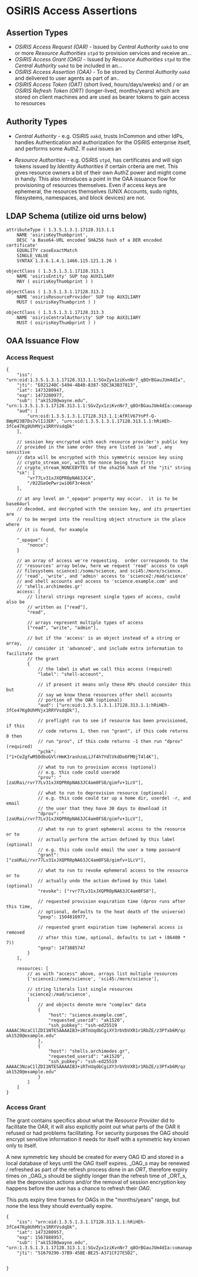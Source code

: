 # OSiRIS Access Assertions

## Assertion Types
* _OSiRIS Access Request (OAR)_ - Issued by _Central Authority_ `oakd` to one or more _Resource Authorities_ `stpd` to provision services and receive an...
* _OSiRIS Access Grant (OAG)_ - Issued by _Resource Authorities_ `stpd` to the _Central Authority_ `oakd` to be included in an...
* _OSiRIS Access Assertion (OAA)_ - To be stored by _Central Authority_ `oakd` and delivered to user agents as part of an..
* _OSiRIS Access Token (OAT)_ (short lived, hours/days/weeks) and / or an _OSiRIS Refresh Token (ORT)_ (longer-lived, months/years) which are stored on client machines and are used as bearer tokens to gain access to resources

## Authority Types

* _Central Authority_ - e.g. OSiRIS `oakd`, trusts InCommon and other IdPs, handles Authentication and authorization for the OSiRIS enterprise itself, and performs some AuthZ.  If `oakd` issues an 

* _Resource Authorities_ - e.g. OSiRIS `stpd`, has certificates and will sign tokens issued by _Identity Authorities_ if certain criteria are met.  This gives resource owners a bit of their own AuthZ power and might come in handy.  This also introduces a point in the OAA issuance flow for provisioning of resources themselves.  Even if access keys are ephemeral, the resources themselves (UNIX Accounts, sudo rights, filesystems, namespaces, and block devices) are not.

## LDAP Schema (utilize oid urns below)

```
attributeType ( 1.3.5.1.3.1.17128.313.1.1
    NAME 'osirisKeyThumbprint',
    DESC 'a Base64-URL encoded SHA256 hash of a DER encoded certificate'
    EQUALITY caseExactMatch
    SINGLE_VALUE
    SYNTAX 1.3.6.1.4.1.1466.115.121.1.26 )

objectClass ( 1.3.5.1.3.1.17128.313.1 
    NAME 'osirisEntity' SUP top AUXILIARY 
    MAY ( osirisKeyThumbprint ) )

objectClass ( 1.3.5.1.3.1.17128.313.2 
    NAME 'osirisResourceProvider' SUP top AUXILIARY 
    MUST ( osirisKeyThumbprint ) )

objectClass ( 1.3.5.1.3.1.17128.313.3 
    NAME 'osirisCentralAuthority' SUP top AUXILIARY 
    MUST ( osirisKeyThumbprint ) )

```

## OAA Issuance Flow

### Access Request

```
{
    "iss": "urn:oid:1.3.5.1.3.1.17128.313.1.1:SGvZyx1ziKvnNr7_q8OrBGauJUm4dIa",
    "jti": "E821240C-5494-4B40-8387-5DC3A3B37813",
    "iat": 1473280947,
    "exp": 1473280977,
    "sub": ["ak1520@wayne.edu", "urn:1.3.5.1.3.1.17128.313.1.1:SGvZyx1ziKvnNr7_q8OrBGauJUm4dIa:comanage:1"],
    "aud": [
        "urn:oid:1.3.5.1.3.1.17128.313.1.1:AfRlV67YnPf-Q-8WpM23B7Ds7vlIJJER", "urn:oid:1.3.5.1.3.1.17128.313.1.1:hRiHEh-3fCe47Kg0UhMVjx1RRYVsdqDk"
    ],

    // session key encrypted with each resource provider's public key
    // provided in the same order they are listed in 'aud', any sensitive
    // data will be encrypted with this symmetric session key using
    // crypto_stream_xor, with the nonce being the first 
    // crypto_stream_NONCEBYTES of the sha256 hash of the "jti" string
    "sk": [
        "vr77Lv31xJXQPR0pNA63JC4",
        "/02ZGeOePwriwiO6F3r4eok"
    ],

    // at any level an "_opaque" property may occur.  it is to be base64url
    // decoded, and decrypted with the session key, and its properties are 
    // to be merged into the resulting object structure in the place where
    // it is found, for example

    "_opaque": {
        "nonce": 
    }

    // an array of access we're requesting.  order corresponds to the
    // 'resources' array below, here we request 'read' access to ceph
    // filesystems science1:/some/science, and sci45:/more/science. 
    // 'read', 'write', and 'admin' access to 'science2:/mad/science' 
    // and shell accounts and access to 'science.example.com' and
    // 'shells.archimedes.gr'
    access: [
        // literal strings represent single types of access, could also be
        // written as ["read"],
        "read",

        // arrays represent multiple types of access
        ["read", "write", "admin"],

        // but if the 'access' is an object instead of a string or array, 
        // consider it 'advanced', and include extra information to facilitate
        // the grant
        {
            // the label is what we call this access (required)
            "label": "shell-account",

            // if present it means only these RPs should consider this but
            // say we know these resources offer shell accounts
            // portion of the OAR (optional)
            "aud": ["urn:oid:1.3.5.1.3.1.17128.313.1.1:hRiHEh-3fCe47Kg0UhMVjx1RRYVsdqDk"],
            
            // preflight run to see if resource has been provisioned, if this 
            // code returns 1, then run "grant", if this code returns 0 then
            // run "prov", if this code returns -1 then run "dprov" (required)
            "pchk": ["1+CeZgfwM5DdboGVlrHmK3rashzaLiJf4h7YdlVkdDo6FM0jT4l4K"],
            
            // what to run to provision access (optional)
            // e.g. this code could useradd 
            "prov": "[zaURai/rvr77Lv31xJXQPR0pNA63JC4am0FS8/gimfv+1LcV"],
            
            // what to run to deprovision resource (optional)
            // e.g. this code could tar up a home dir, userdel -r, and email
            // the user that they have 30 days to download it
            "dprov": "[zaURai/rvr77Lv31xJXQPR0pNA63JC4am0FS8/gimfv+1LcV"],
            
            // what to run to grant ephemeral access to the resource or to
            // actually perform the action defined by this label (optional)
            // e.g. this code could email the user a temp password
            "grant": ["zaURai/rvr77Lv31xJXQPR0pNA63JC4am0FS8/gimfv+1LcV"],

            // what to run to revoke ephemeral access to the resource or to
            // actually undo the action defined by this label (optional)
            "revoke": ["rvr77Lv31xJXQPR0pNA63JC4am0FS8"],

            // requested provision expiration time (dprov runs after this time,
            // optional, defaults to the heat death of the universe)
            "pexp": 1504816977,

            // requested grant expiration time (ephemeral access is removed
            // after this time, optional, defaults to iat + (86400 * 7))
            "gexp": 1473885747
        }
    ],

    resources: [
        // as with "access" above, arrays list multiple resources
        ['science1:/some/science', 'sci45:/more/science'],

        // string literals list single resources
        'science2:/mad/science',
        [
            // and objects denote more "complex" data
            {
                "host": "science.example.com",
                "requested_userid": "ak1520",
                "ssh_pubkey": "ssh-ed25519 AAAAC3NzaC1lZDI1NTE5AAAAIB3+iRTnUqdbCgiXY3rbVbVXR1r1RbZE/z3Pfxb6M/qz ak1520@example.edu"
            },
            {
                "host": "shells.archimedes.gr",
                "requested_userid": "ak1520",
                "ssh_pubkey": "ssh-ed25519 AAAAC3NzaC1lZDI1NTE5AAAAIB3+iRTnUqdbCgiXY3rbVbVXR1r1RbZE/z3Pfxb6M/qz ak1520@example.edu"
            }
        ]
    ]
}
```

### Access Grant

The grant contains specifics about what the _Resource Provider_ did to facilitate the OAR, it will also
explicitly point out what parts of the OAR it refused or had problems facilitating.  For security purposes
the OAG should encrypt sensitive information it needs for itself with a symmetric key known only to itself.

A new symmetric key should be created for every OAG ID and stored in a local database of keys until the OAG
itself expires.  _OAG_s may be renewed / refreshed as part of the refresh process done in an _ORT_, therefore
expiry times on _OAG_s should be slightly longer than the refresh time of _ORT_s, else the deprovision actions
and/or the removal of session encryption key happens before the user has a chance to refresh their _OAG_.

This puts expiry time frames for OAGs in the "months/years" range, but none the less they should eventually 
expire.

```
{
    "iss": "urn:oid:1.3.5.1.3.1.17128.313.1.1:hRiHEh-3fCe47Kg0UhMVjx1RRYVsdqDk",
    "iat": 1473280957,
    "exp": 1567888957,
    "sub": ["ak1520@wayne.edu", "urn:1.3.5.1.3.1.17128.313.1.1:SGvZyx1ziKvnNr7_q8OrBGauJUm4dIa:comanage:1"],
    "jti": "51679296-37B9-45BE-BE25-A371CF27E5D2",


}
```
